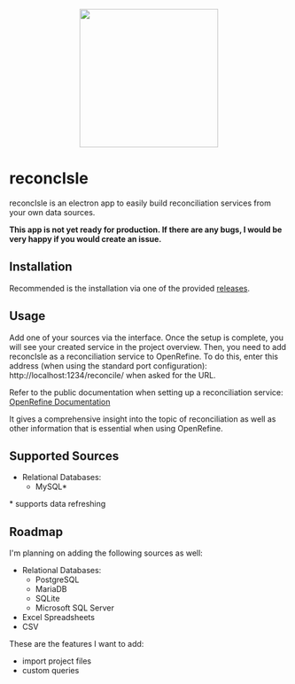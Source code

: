 <p align="center"><img src="src/app/assets/icon/icon.ico" width="250" height="250"></p>

# reconcIsle

reconcIsle is an electron app to easily build reconciliation services from your own data sources.

**This app is not yet ready for production. If there are any bugs, I would be very happy if you would create an issue.**

## Installation

Recommended is the installation via one of the provided [releases](https://reconcisle.leonardstruck.com/).

## Usage

Add one of your sources via the interface. Once the setup is complete, you will see your created service in the project overview.
Then, you need to add reconcIsle as a reconciliation service to OpenRefine. To do this, enter this address (when using the standard port configuration): http://localhost:1234/reconcile/ when asked for the URL.

Refer to the public documentation when setting up a reconciliation service: [OpenRefine Documentation](https://docs.openrefine.org/manual/reconciling/)

It gives a comprehensive insight into the topic of reconciliation as well as other information that is essential when using OpenRefine.

## Supported Sources

- Relational Databases:
  - MySQL\*

\* supports data refreshing

## Roadmap

I'm planning on adding the following sources as well:

- Relational Databases:
  - PostgreSQL
  - MariaDB
  - SQLite
  - Microsoft SQL Server
- Excel Spreadsheets
- CSV

These are the features I want to add:

- import project files
- custom queries
